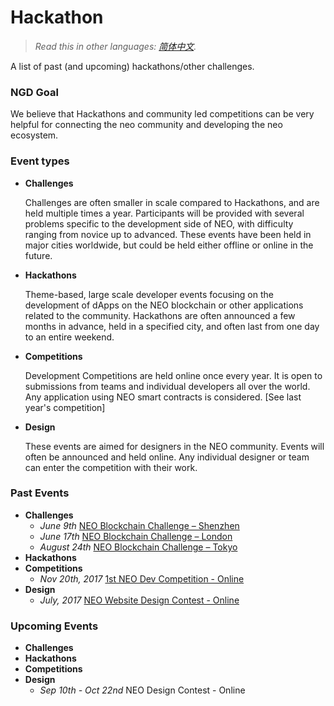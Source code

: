 # Hackathon

> *Read this in other languages: [简体中文](README.zh-cn.md).*

A list of past (and upcoming) hackathons/other challenges. 

### NGD Goal

We believe that Hackathons and community led competitions can be very helpful for connecting the neo community and developing the neo ecosystem.

### Event types

- **Challenges**

  Challenges are often smaller in scale compared to Hackathons, and are held multiple times a year. Participants will be provided with several problems specific to the development side of NEO, with difficulty ranging from novice up to advanced. These events have been held in major cities worldwide, but could be held either offline or online in the future. 

- **Hackathons** 

  Theme-based, large scale developer events focusing on the development of dApps on the NEO blockchain or other applications related to the community. Hackathons are often announced a few months in advance, held in a specified city, and often last from one day to an entire weekend. 

- **Competitions**

  Development Competitions are held online once every year. It is open to submissions from teams and individual developers all over the world. Any application using NEO smart contracts is considered. [See last year's competition]

- **Design**

  These events are aimed for designers in the NEO community. Events will often be announced and held online. Any individual designer or team can enter the competition with their work. 

### Past Events

- **Challenges**
  - *June 9th* [NEO Blockchain Challenge – Shenzhen](events/6.09%20NEO%20Blockchain%20Challenge%20-%20Shenzhen.md)
  - *June 17th* [NEO Blockchain Challenge – London](events/6.17%20NEO%20Blockchain%20Challenge%20-%20London.md)
  - *August 24th* [NEO Blockchain Challenge – Tokyo](events/8.24%20NEO%20Blockchain%20Challenge%20-%20Tokyo.md)
- **Hackathons**
- **Competitions**
  - *Nov 20th, 2017* [1st NEO Dev Competition - Online](https://neo.org/blog/details/3074)
- **Design**
  - *July, 2017* [NEO Website Design Contest - Online](https://www.reddit.com/r/Antshares/comments/6liyj8/neo_website_redesign_competitionwe_are_looking/)

### Upcoming Events

- **Challenges**
- **Hackathons**
- **Competitions**
- **Design**
  - *Sep 10th - Oct 22nd* NEO Design Contest - Online